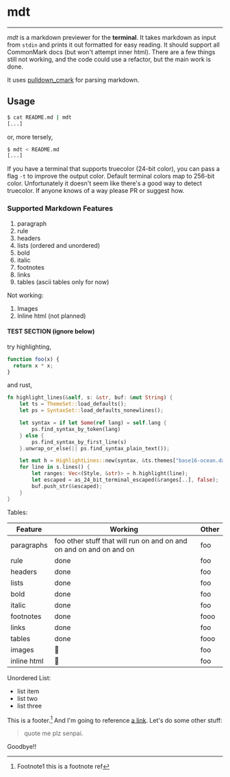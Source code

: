 # mdt

---

_mdt_ is a markdown previewer for the **terminal**. It takes markdown as input from `stdin` and prints it out formatted for easy reading. It should support all CommonMark docs (but won't attempt inner html). There are a few things still not working, and the code could use a refactor, but the main work is done.

It uses [pulldown_cmark](http://www.github.com/google/pulldown-cmark) for parsing markdown.

## Usage

```sh
$ cat README.md | mdt
[...]
```

or, more tersely,

```sh
$ mdt < README.md
[...]
```

If you have a terminal that supports truecolor (24-bit color), you can pass a flag `-t` to improve the output color. Default terminal colors map to 256-bit color. Unfortunately it doesn't seem like there's a good way to detect truecolor. If anyone knows of a way please PR or suggest how.

### Supported Markdown Features

1.  paragraph
1.  rule
1.  headers
1.  lists (ordered and unordered)
1.  bold
1.  italic
1.  footnotes
1.  links
1.  tables (ascii tables only for now)

Not working:

1.  Images
1.  Inline html (not planned)

#### TEST SECTION (ignore below)

try highlighting,

```js
function foo(x) {
  return x * x;
}
```

and rust,

```rust
fn highlight_lines(&self, s: &str, buf: &mut String) {
    let ts = ThemeSet::load_defaults();
    let ps = SyntaxSet::load_defaults_nonewlines();

    let syntax = if let Some(ref lang) = self.lang {
        ps.find_syntax_by_token(lang)
    } else {
        ps.find_syntax_by_first_line(s)
    }.unwrap_or_else(|| ps.find_syntax_plain_text());

    let mut h = HighlightLines::new(syntax, &ts.themes["base16-ocean.dark"]);
    for line in s.lines() {
        let ranges: Vec<(Style, &str)> = h.highlight(line);
        let escaped = as_24_bit_terminal_escaped(&ranges[..], false);
        buf.push_str(&escaped);
    }
}
```

Tables:

| Feature     | Working                                                             | Other |
| ----------- | ------------------------------------------------------------------- | ----- |
| paragraphs  | foo other stuff that will run on and on and on and on and on and on | foo   |
| rule        | done                                                                | foo   |
| headers     | done                                                                | foo   |
| lists       | done                                                                | foo   |
| bold        | done                                                                | foo   |
| italic      | done                                                                | foo   |
| footnotes   | done                                                                | fooo  |
| links       | done                                                                | foo   |
| tables      | done                                                                | fooo  |
| images      | :poop:                                                              | foo   |
| inline html | :poop:                                                              | foo   |

Unordered List:

* list item
* list two
* list three

This is a footer.[^1] And I'm going to reference [a link][1]. Let's do some other stuff:

> quote me plz senpai.

Goodbye!!

[^1]: Footnote1 this is a footnote ref

[1]: http://www.github.com/leshow/mdt
